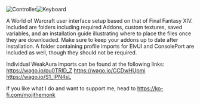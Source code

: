   ![Controller](https://github.com/user-attachments/assets/633b8fd0-3431-4f7c-a128-33dacb8cdbd4)![Keyboard](https://github.com/user-attachments/assets/ff963c38-a5f4-4780-a0f9-8202258a5ab8)


A World of Warcraft user interface setup based on that of Final Fantasy XIV. Included are folders including required Addons, custom textures, saved variables, and an installation guide illustrating where to place the files once they are downloaded. Make sure to keep your addons up to date after installation. A folder containing profile imports for ElvUI and ConsolePort are included as well, though they should not be required.

Individual WeakAura imports can be found at the following links:
https://wago.io/pu0TRID_Z
https://wago.io/CCDwHUpmi
https://wago.io/S1_IPN4sL

If you like what I do and want to support me, head to https://ko-fi.com/mojithemonk
